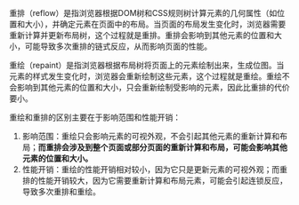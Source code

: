 重排（reflow）是指浏览器根据DOM树和CSS规则树计算元素的几何属性（如位置和大小），并确定元素在页面中的布局。当页面的布局发生变化时，浏览器需要重新计算并更新布局树，这个过程就是重排。重排会影响到其他元素的位置和大小，可能导致多次重排的链式反应，从而影响页面的性能。

重绘（repaint）是指浏览器根据布局树将页面上的元素绘制出来，生成位图。当元素的样式发生变化时，浏览器会重新绘制这些元素，这个过程就是重绘。重绘不会影响到其他元素的位置和大小，只会重新绘制受影响的元素，因此比重排的代价要小。

重绘和重排的区别主要在于影响范围和性能开销：

1. 影响范围：重绘只会影响元素的可视外观，不会引起其他元素的重新计算和布局；**而重排会涉及到整个页面或部分页面的重新计算和布局，可能会影响其他元素的位置和大小。**
2. 性能开销：重绘的性能开销相对较小，因为它只是更新元素的可视外观；而重排的性能开销较大，因为它需要重新计算和布局元素，可能会引起连锁反应，导致多次重排和重绘。